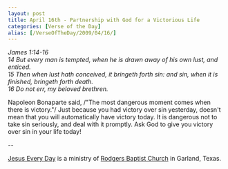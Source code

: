 ```yaml
---
layout: post
title: April 16th - Partnership with God for a Victorious Life
categories: [Verse of the Day]
alias: [/VerseOfTheDay/2009/04/16/]
---
```


_James 1:14-16  
14 But every man is tempted, when he is drawn away of his own lust,
and enticed.  
15 Then when lust hath conceived, it bringeth forth sin: and sin,
when it is finished, bringeth forth death.  
16 Do not err, my beloved brethren._

Napoleon Bonaparte said, /"The most dangerous moment comes when
there is victory."/ Just because you had victory over sin yesterday,
doesn't mean that you will automatically have victory today. It is
dangerous not to take sin seriously, and deal with it promptly. Ask
God to give you victory over sin in your life today!

 --

<a href=http://jesuseveryday.net>Jesus Every Day</a> is a ministry of <a href=http://rodgersbaptist.net>Rodgers Baptist Church</a> in Garland, Texas.
